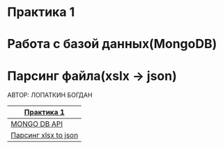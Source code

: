 # Практика 1
# Работа с базой данных(MongoDB)
# Парсинг файла(xslx -> json)

АВТОР: ЛОПАТКИН БОГДАН

|[Практика 1](https://vladimirchabanov.notion.site/1-4f52147cb0724f9980a2582bcb7027ca) |
| --- |
| [MONGO DB API](./practice_01/mongo/main.cpp)              |
| [Парсинг xlsx to json](./practice_01/parsing/main.cpp)    |
